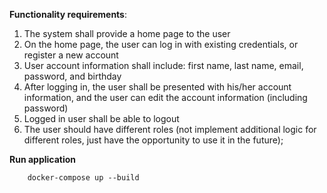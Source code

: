 **Functionality requirements**:
1. The system shall provide a home page to the user
2. On the home page, the user can log in with existing credentials, or register a new account
3. User account information shall include: first name, last name, email, password, and birthday
4. After logging in, the user shall be presented with his/her account information, and the user can edit the account information (including password)
5. Logged in user shall be able to logout
6. The user should have different roles (not implement additional logic for different roles, just have the opportunity to use it in the future);

**Run application**
```
    docker-compose up --build
```